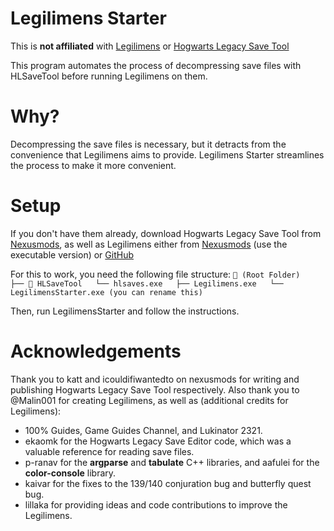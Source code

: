 # Legilimens Starter
This is **not affiliated** with [Legilimens](https://github.com/Malin001/Legilimens-Hogwarts-Legacy-cpp) or [Hogwarts Legacy Save Tool](https://www.nexusmods.com/hogwartslegacy/mods/1983)

This program automates the process of decompressing save files with HLSaveTool before running Legilimens on them.
# Why?
Decompressing the save files is necessary, but it detracts from the convenience that Legilimens aims to provide. Legilimens Starter streamlines the process to make it more convenient.

# Setup
If you don't have them already, download Hogwarts Legacy Save Tool from [Nexusmods](https://www.nexusmods.com/hogwartslegacy/mods/1983), as well as Legilimens either from [Nexusmods](https://www.nexusmods.com/hogwartslegacy/mods/556) (use the executable version) or [GitHub](https://github.com/Malin001/Legilimens-Hogwarts-Legacy-cpp)

For this to work, you need the following file structure:
`📁 (Root Folder)  
	├── 📁 HLSaveTool  
		└── hlsaves.exe  
	├── Legilimens.exe  
	└── LegilimensStarter.exe (you can rename this)  `

Then, run LegilimensStarter and follow the instructions.

# Acknowledgements
Thank you to katt and icouldifiwantedto on nexusmods for writing and publishing Hogwarts Legacy Save Tool respectively.
Also thank you to @Malin001 for creating Legilimens, as well as (additional credits for Legilimens):
  - 100% Guides, Game Guides Channel, and Lukinator 2321.
  - ekaomk for the Hogwarts Legacy Save Editor code, which was a valuable reference for reading save files.
  - p-ranav for the **argparse** and **tabulate** C++ libraries, and aafulei for the **color-console** library.
  - kaivar for the fixes to the 139/140 conjuration bug and butterfly quest bug.
  - lillaka for providing ideas and code contributions to improve the Legilimens.
